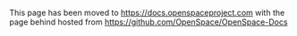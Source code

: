 This page has been moved to https://docs.openspaceproject.com with the page behind hosted from https://github.com/OpenSpace/OpenSpace-Docs
